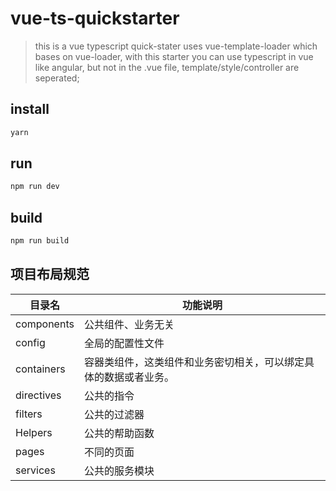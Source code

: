 # vue-ts-quickstarter

> this is a vue typescript quick-stater uses vue-template-loader which bases on vue-loader, with this starter you can use typescript in vue like angular, but not in the .vue file, template/style/controller are seperated;

## install 

```bash
yarn
```

## run

```bash
npm run dev
```

## build

```bash
npm run build
```

## 项目布局规范

| 目录名     | 功能说明                                                     |
| ---------- | ------------------------------------------------------------ |
| components | 公共组件、业务无关                                           |
| config     | 全局的配置性文件                                             |
| containers | 容器类组件，这类组件和业务密切相关，可以绑定具体的数据或者业务。 |
| directives | 公共的指令                                                   |
| filters    | 公共的过滤器                                                 |
| Helpers    | 公共的帮助函数                                               |
| pages      | 不同的页面                                                   |
| services   | 公共的服务模块                                               |

